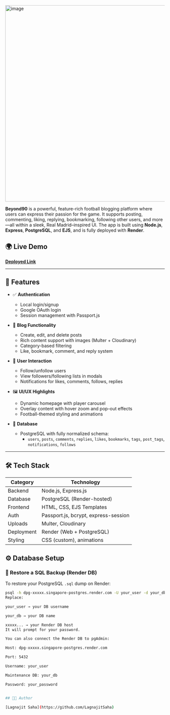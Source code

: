 <img width="1348" height="621" alt="image" src="https://github.com/user-attachments/assets/fb6b24ba-7488-494b-836c-3105c8472f86" />



**Beyond90** is a powerful, feature-rich football blogging platform where users can express their passion for the game. It supports posting, commenting, liking, replying, bookmarking, following other users, and more—all within a sleek, Real Madrid–inspired UI. The app is built using **Node.js**, **Express**, **PostgreSQL**, and **EJS**, and is fully deployed with **Render**.

## 🌍 Live Demo

**[Deployed Link](https://beyond90.onrender.com)**  


---

## 🚀 Features

- ✅ **Authentication**
  - Local login/signup
  - Google OAuth login
  - Session management with Passport.js

- 📝 **Blog Functionality**
  - Create, edit, and delete posts
  - Rich content support with images (Multer + Cloudinary)
  - Category-based filtering
  - Like, bookmark, comment, and reply system

- 👥 **User Interaction**
  - Follow/unfollow users
  - View followers/following lists in modals
  - Notifications for likes, comments, follows, replies

- 🖼️ **UI/UX Highlights**
  - Dynamic homepage with player carousel
  - Overlay content with hover zoom and pop-out effects
  - Football-themed styling and animations

- 📂 **Database**
  - PostgreSQL with fully normalized schema:
    - `users`, `posts`, `comments`, `replies`, `likes`, `bookmarks`, `tags`, `post_tags`, `notifications`, `follows`

---

## 🛠️ Tech Stack

| Category       | Technology                      |
|----------------|----------------------------------|
| Backend        | Node.js, Express.js              |
| Database       | PostgreSQL (Render-hosted)       |
| Frontend       | HTML, CSS, EJS Templates         |
| Auth           | Passport.js, bcrypt, express-session |
| Uploads        | Multer, Cloudinary               |
| Deployment     | Render (Web + PostgreSQL)        |
| Styling        | CSS (custom), animations         |



## ⚙️ Database Setup

### 🔄 Restore a SQL Backup (Render DB)

To restore your PostgreSQL `.sql` dump on Render:

```bash
psql -h dpg-xxxxx.singapore-postgres.render.com -U your_user -d your_db -f beyond90_backup.sql
Replace:

your_user → your DB username

your_db → your DB name

xxxxx... → your Render DB host
It will prompt for your password.

You can also connect the Render DB to pgAdmin:

Host: dpg-xxxxx.singapore-postgres.render.com

Port: 5432

Username: your_user

Maintenance DB: your_db

Password: your_password


## 👨‍💻 Author

[Lagnajit Saha](https://github.com/LagnajitSaha)



